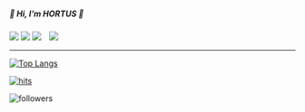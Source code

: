 <div align=left>
<h5>👋 Hi, I’m HORTUS 👋</h5>
<a href="https://github.com/heehortus"><img src="https://img.shields.io/badge/Github-181717?style=float-square&logo=Github&logoColor=white"/></a>
<a href="https://velog.io/@hee_hortus"><img src="https://img.shields.io/badge/Velog-3DDC84?style=flat-square&logo=Blogger&logoColor=white"/></a>
<a href="mailto:hee.hortus@gmail.com"><img src="https://img.shields.io/badge/Gmail-EA4335?style=flat-square&logo=Gmail&logoColor=white&link=mailto:hee.hortus@gmail.com"/></a>
     <img 
        src="http://img.shields.io/badge/-Instagram-black?style=flat&logo=Instagram&link=https://instagram.com/he.e.hortus/"
        style="height : auto; margin-left : 10px; margin-right : 10px;"/>
</a>
</div>
<hr/>


<div align=left>


[![Top Langs](https://github-readme-stats.vercel.app/api/top-langs/?username=heehortus&layout=compact&theme=dracula)](https://github.com/heehortus)


[![hits](https://hits.seeyoufarm.com/api/count/incr/badge.svg?url=https%3A%2F%2Fgithub.com%2Fohbyul&count_bg=%237A7A7A&title_bg=%23FFADCC&icon=reverbnation.svg&icon_color=%23FF0000&title=hits&edge_flat=false)](https://hits.seeyoufarm.com)

![followers](https://img.shields.io/github/followers/ohbyul?style=social)

</div>
